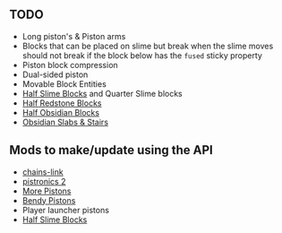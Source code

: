 ## TODO
- Long piston's & Piston arms
- Blocks that can be placed on slime but break when the slime moves should not break if the block below has the `fused` sticky property
- Piston block compression
- Dual-sided piston
- Movable Block Entities
- [Half Slime Blocks](https://www.curseforge.com/minecraft/mc-mods/redstoneplusplus) and Quarter Slime blocks
- [Half Redstone Blocks](https://www.curseforge.com/minecraft/mc-mods/redstoneplusplus)
- [Half Obsidian Blocks](https://www.curseforge.com/minecraft/mc-mods/redstoneplusplus)
- [Obsidian Slabs & Stairs](https://www.curseforge.com/minecraft/mc-mods/redstoneplusplus)

## Mods to make/update using the API
- [chains-link](https://www.curseforge.com/minecraft/mc-mods/chains-link)
- [pistronics 2](https://www.curseforge.com/minecraft/mc-mods/pistronics-2)
- [More Pistons](https://www.curseforge.com/minecraft/mc-mods/more-pistons-jiraiyah-version)
- [Bendy Pistons](https://www.youtube.com/watch?v=_Wk7ZUYkrpI)
- Player launcher pistons
- [Half Slime Blocks](https://www.curseforge.com/minecraft/mc-mods/redstoneplusplus)